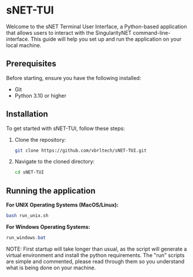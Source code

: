 # sNET-TUI

Welcome to the sNET Terminal User Interface, a Python-based application that allows users to interact with the SingularityNET command-line-interface. This guide will help you set up and run the application on your local machine.

## Prerequisites

Before starting, ensure you have the following installed:

- Git
- Python 3.10 or higher

## Installation

To get started with sNET-TUI, follow these steps:

1. Clone the repository:
   ```bash
   git clone https://github.com/vbrltech/sNET-TUI.git
   ```
2. Navigate to the cloned directory:
   ```bash
   cd sNET-TUI
   ```

## Running the application

**For UNIX Operating Systems (MacOS/Linux):**

```bash
bash run_unix.sh
```

**For Windows Operating Systems:**

```powershell
run_windows.bat
```

NOTE: First startup will take longer than usual, as the script will generate a virtual environment and install the python requirements. The "run" scripts are simple and commented, please read through them so you understand what is being done on your machine.

